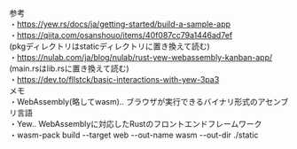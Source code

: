 参考<br>
・https://yew.rs/docs/ja/getting-started/build-a-sample-app<br>
・https://qiita.com/osanshouo/items/40f087cc79a1446ad7ef<br>
(pkgディレクトリはstaticディレクトリに置き換えて読む)<br>
・https://nulab.com/ja/blog/nulab/rust-yew-webassembly-kanban-app/<br>
(main.rsはlib.rsに置き換えて読む)<br>
・https://dev.to/fllstck/basic-interactions-with-yew-3pa3<br>
メモ<br>
・WebAssembly(略してwasm).. ブラウザが実行できるバイナリ形式のアセンブリ言語<br>
・Yew.. WebAssemblyに対応したRustのフロントエンドフレームワーク<br>
・wasm-pack build --target web --out-name wasm --out-dir ./static<br>